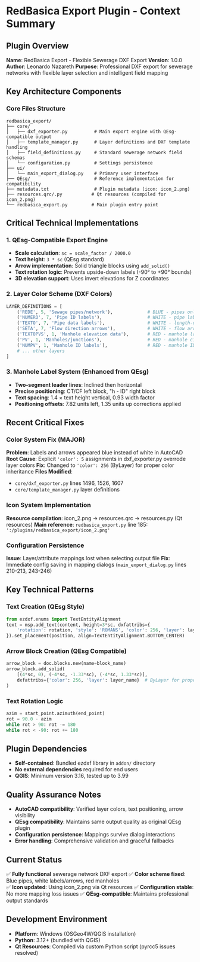 # RedBasica Export Plugin - Context Summary

## Plugin Overview
**Name**: RedBasica Export - Flexible Sewerage DXF Export
**Version**: 1.0.0  
**Author**: Leonardo Nazareth
**Purpose**: Professional DXF export for sewerage networks with flexible layer selection and intelligent field mapping

## Key Architecture Components

### Core Files Structure
```
redbasica_export/
├── core/
│   ├── dxf_exporter.py          # Main export engine with QEsg-compatible output
│   ├── template_manager.py      # Layer definitions and DXF template handling
│   ├── field_definitions.py     # Standard sewerage network field schemas
│   └── configuration.py         # Settings persistence
├── ui/
│   └── main_export_dialog.py    # Primary user interface
├── QEsg/                        # Reference implementation for compatibility
├── metadata.txt                 # Plugin metadata (icon: icon_2.png)
├── resources.qrc/.py           # Qt resources (compiled for icon_2.png)
└── redbasica_export.py         # Main plugin entry point
```

## Critical Technical Implementations

### 1. QEsg-Compatible Export Engine
- **Scale calculation**: `sc = scale_factor / 2000.0`
- **Text height**: `3 * sc` (QEsg standard)
- **Arrow implementation**: Solid triangle blocks using `add_solid()`
- **Text rotation logic**: Prevents upside-down labels (-90° to +90° bounds)
- **3D elevation support**: Uses invert elevations for Z coordinates

### 2. Layer Color Scheme (DXF Colors)
```python
LAYER_DEFINITIONS = [
    ('REDE', 5, 'Sewage pipes/network'),             # BLUE - pipes only
    ('NUMERO', 7, 'Pipe ID labels'),                 # WHITE - pipe labels  
    ('TEXTO', 7, 'Pipe data labels'),                # WHITE - length-dia-slope
    ('SETA', 7, 'Flow direction arrows'),            # WHITE - flow arrows
    ('TEXTOPVS', 1, 'Manhole elevation data'),       # RED - manhole labels
    ('PV', 1, 'Manholes/junctions'),                 # RED - manhole circles
    ('NUMPV', 1, 'Manhole ID labels'),               # RED - manhole IDs
    # ... other layers
]
```

### 3. Manhole Label System (Enhanced from QEsg)
- **Two-segment leader lines**: Inclined then horizontal 
- **Precise positioning**: CT/CF left block, "h - ID" right block
- **Text spacing**: 1.4 × text height vertical, 0.93 width factor
- **Positioning offsets**: 7.82 units left, 1.35 units up corrections applied

## Recent Critical Fixes

### Color System Fix (MAJOR)
**Problem**: Labels and arrows appeared blue instead of white in AutoCAD
**Root Cause**: Explicit `'color': 5` assignments in dxf_exporter.py overrode layer colors
**Fix**: Changed to `'color': 256` (ByLayer) for proper color inheritance
**Files Modified**: 
- `core/dxf_exporter.py` lines 1496, 1526, 1607
- `core/template_manager.py` layer definitions

### Icon System Implementation
**Resource compilation**: icon_2.png → resources.qrc → resources.py (Qt resources)
**Main reference**: `redbasica_export.py` line 185: `':/plugins/redbasica_export/icon_2.png'`

### Configuration Persistence
**Issue**: Layer/attribute mappings lost when selecting output file
**Fix**: Immediate config saving in mapping dialogs (`main_export_dialog.py` lines 210-213, 243-246)

## Key Technical Patterns

### Text Creation (QEsg Style)
```python
from ezdxf.enums import TextEntityAlignment
text = msp.add_text(content, height=3*sc, dxfattribs={
    'rotation': rotation, 'style': 'ROMANS', 'color': 256, 'layer': layer_name
}).set_placement(position, align=TextEntityAlignment.BOTTOM_CENTER)
```

### Arrow Block Creation (QEsg Compatible)
```python
arrow_block = doc.blocks.new(name=block_name)
arrow_block.add_solid(
    [(4*sc, 0), (-4*sc, -1.33*sc), (-4*sc, 1.33*sc)],
    dxfattribs={'color': 256, 'layer': layer_name}  # ByLayer for proper colors
)
```

### Text Rotation Logic
```python
azim = start_point.azimuth(end_point)
rot = 90.0 - azim
while rot > 90: rot -= 180
while rot < -90: rot += 180
```

## Plugin Dependencies
- **Self-contained**: Bundled ezdxf library in `addon/` directory
- **No external dependencies** required for end users
- **QGIS**: Minimum version 3.16, tested up to 3.99

## Quality Assurance Notes
- **AutoCAD compatibility**: Verified layer colors, text positioning, arrow visibility
- **QEsg compatibility**: Maintains same output quality as original QEsg plugin
- **Configuration persistence**: Mappings survive dialog interactions
- **Error handling**: Comprehensive validation and graceful fallbacks

## Current Status
✅ **Fully functional** sewerage network DXF export
✅ **Color scheme fixed**: Blue pipes, white labels/arrows, red manholes  
✅ **Icon updated**: Using icon_2.png via Qt resources
✅ **Configuration stable**: No more mapping loss issues
✅ **QEsg-compatible**: Maintains professional output standards

## Development Environment
- **Platform**: Windows (OSGeo4W/QGIS installation)
- **Python**: 3.12+ (bundled with QGIS)
- **Qt Resources**: Compiled via custom Python script (pyrcc5 issues resolved)